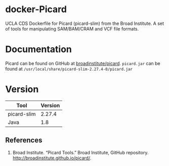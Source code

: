 # docker-Picard
UCLA CDS Dockerfile for Picard (picard-slim) from the Broad Institute. A set of tools for manipulating SAM/BAM/CRAM and VCF file formats.

# Documentation

Picard can be found on GitHub at [broadinstitute/picard](https://github.com/broadinstitute/picard).
`picard.jar` can be found at `/usr/local/share/picard-slim-2.27.4-0/picard.jar`

# Version
| Tool | Version |
|------|---------|
| picard-slim | 2.27.4 |
| Java | 1.8 |

## References

1. Broad Institute. “Picard Tools.” Broad Institute, GitHub repository. http://broadinstitute.github.io/picard/.

